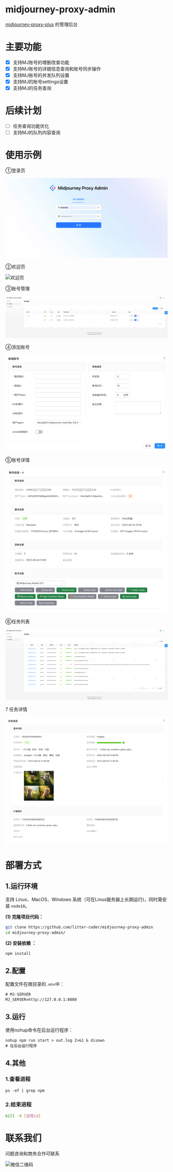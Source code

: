 # midjourney-proxy-admin
[midjourney-proxy-plus](https://github.com/litter-coder/midjourney-proxy-plus) 的管理后台

# 主要功能

- [x] 支持MJ账号的增删改查功能
- [x] 支持MJ账号的详细信息查询和账号同步操作
- [x] 支持MJ账号的并发队列设置
- [x] 支持MJ的账号settings设置
- [x] 支持MJ的任务查询

# 后续计划

- [ ] 任务查询功能优化
- [ ] 支持MJ的队列内容查询

# 使用示例

①登录页

<img src="https://raw.githubusercontent.com/litter-coder/midjourney-proxy-admin/main/docs/login.png" alt="登录页"/>

②欢迎页

<img src="https://raw.githubusercontent.com/litter-coder/midjourney-proxy-admin/main/docs/welcome.png" alt="欢迎页"/>

③账号管理

<img src="https://raw.githubusercontent.com/litter-coder/midjourney-proxy-admin/main/docs/account.png" alt="账号管理"/>

④添加账号

<img src="https://raw.githubusercontent.com/litter-coder/midjourney-proxy-admin/main/docs/account_add.png" alt="添加账号"/>

⑤账号详情

<img src="https://raw.githubusercontent.com/litter-coder/midjourney-proxy-admin/main/docs/account_info.png" alt="账号详情"/>

⑥任务列表

<img src="https://raw.githubusercontent.com/litter-coder/midjourney-proxy-admin/main/docs/task.png" alt="任务列表"/>

7 任务详情

<img src="https://raw.githubusercontent.com/litter-coder/midjourney-proxy-admin/main/docs/task_info.png" alt="任务列表"/>

# 部署方式

## 1.运行环境

支持 Linux、MacOS、Windows 系统（可在Linux服务器上长期运行)，同时需安装 `node18`。

**(1) 克隆项目代码：**

```bash
git clone https://github.com/litter-coder/midjourney-proxy-admin
cd midjourney-proxy-admin/
```

**(2) 安装依赖 ：**

```bash
npm install
```

## 2.配置

配置文件在根目录的`.env`中：

```shell
# MJ-SERVER
MJ_SERVER=http://127.0.0.1:8080
```

## 3.运行

使用nohup命令在后台运行程序：

```
nohup npm run start > out.log 2>&1 & disown
# 在后台运行程序
```

## 4.其他

### 1.查看进程

```shell
ps -ef | grep npm
```

### 2.结束进程

```sh
kill -9 [进程id]
```

# 联系我们

问题咨询和商务合作可联系

 <img src="https://raw.githubusercontent.com/litter-coder/midjourney-proxy-plus/main/docs/manager-qrcode.jpeg" width="240" alt="微信二维码"/>


